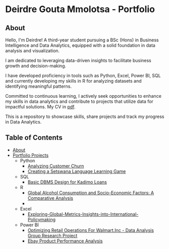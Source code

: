 # Deirdre Gouta Mmolotsa - Portfolio
## About
Hello, I'm Deirdre! A third-year student pursuing a BSc (Hons) in Business Intelligence and Data Analytics, equipped with a solid foundation in data analysis and visualization. 

I am dedicated to leveraging data-driven insights to facilitate business growth and decision-making.

I have developed proficiency in tools such as Python, Excel, Power BI, SQL and currently developing my skills in R for analyzing datasets and identifying meaningful patterns.

Committed to continuous learning, I actively seek opportunities to enhance my skills in data analytics and contribute to projects that utilize data for impactful solutions. 
My CV in [pdf](https://github.com/Deirdre24/Data-Analysis-Portfolio/blob/3db9182abfee786e429b0515c8daafd0ad0d513e/Deirdre%20Gouta%20Mmolotsa%20CV%20(1).pdf).

This is a repository to showcase skills, share projects and track my progress in Data Analytics.

## Table of Contents
- [About](https://github.com/tiannaparris/Data-Analysis-Portfolio/blob/main/README.md#about)
- [Portfolio Projects](https://github.com/tiannaparris/Data-Analysis-Portfolio/blob/main/README.md#portfolio-projects)
  - Python
    - [Analyzing Customer Churn](https://github.com/Deirdre24/Data-Analysis-using-Python-in-Jupyter-Notebook.git)
    - [Creating a Setswana Language Learning Game](https://github.com/Deirdre24/Setswana-Language-Learning-Game.git)
  - SQL
    - [Basic DBMS Design for Kadimo Loans](url)
  - R
    - [Global Alcohol Consumption and Socio-Economic Factors: A Comparative Analysis](https://github.com/Deirdre24/Global-Alcohol-Consumption-and-Socio-Economic-Factors-A-Comparative-Analysis.git)
    - 
  - Excel
    - [Exploring-Global-Metrics-Insights-into-International-Policymaking](https://github.com/Deirdre24/Exploring-Global-Metrics-Insights-into-International-Policymaking)
  - Power BI
    - [Optimizing Retail Operations For Walmart.Inc - Data Analysis Group Research Project](https://github.com/Deirdre24/Optimizing-Retail-Operations-For-Walmart.Inc---Data-Analysis-Group-Research-Project.git)
    - [Ebay Product Performance Analysis](https://github.com/Deirdre24/Ebay-Product-Performance-Analysis.git)

    
